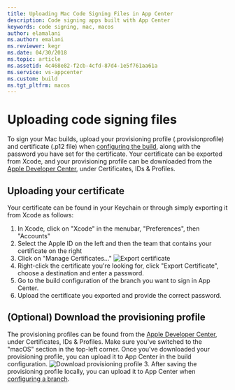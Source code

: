 ```yaml
---
title: Uploading Mac Code Signing Files in App Center
description: Code signing apps built with App Center
keywords: code signing, mac, macos
author: elamalani
ms.author: emalani
ms.reviewer: kegr
ms.date: 04/30/2018
ms.topic: article
ms.assetid: 4c468e82-f2cb-4cfd-87d4-1e5f761aa61a
ms.service: vs-appcenter
ms.custom: build
ms.tgt_pltfrm: macos
---
```


# Uploading code signing files
To sign your Mac builds, upload your provisioning profile (.provisionprofile) and certificate (.p12 file) when [configuring the build](~/build/macos/index.md), along with the password you have set for the certificate. Your certificate can be exported from Xcode, and your provisioning profile can be downloaded from the [Apple Developer Center](https://developer.apple.com/account/), under Certificates, IDs & Profiles.

## Uploading your certificate
Your certificate can be found in your Keychain or through simply exporting it from Xcode as follows:

1. In Xcode, click on "Xcode" in the menubar, "Preferences", then "Accounts"
2. Select the Apple ID on the left and then the team that contains your certificate on the right
3. Click on "Manage Certificates..."
   ![Export certificate](images/xcode-certificate-export.jpg)
4. Right-click the certificate you're looking for, click "Export Certificate", choose a destination and enter a password.
5. Go to the build configuration of the branch you want to sign in App Center. 
6. Upload the certificate you exported and provide the correct password.

## (Optional) Download the provisioning profile
The provisioning profiles can be found from the [Apple Developer Center](https://developer.apple.com/account/), under Certificates, IDs & Profiles. Make sure you've switched to the "macOS" section in the top-left corner. Once you've downloaded your provisioning profile, you can upload it to App Center in the build configuration.
![Download provisioning profile](images/provisioning-profile-blurred.png)
3. After saving the provisioning profile locally, you can upload it to App Center when [configuring a branch](~/build/macos/index.md).

[xcode-certificate-export]: images/xcode-certificate-export.jpg
[download-provisioning-profile]: images/provisioning-profile-blurred.png
